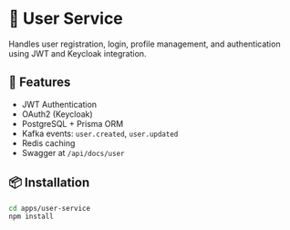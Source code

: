 # 👤 User Service

Handles user registration, login, profile management, and authentication using JWT and Keycloak integration.

## 🚀 Features

- JWT Authentication
- OAuth2 (Keycloak)
- PostgreSQL + Prisma ORM
- Kafka events: `user.created`, `user.updated`
- Redis caching
- Swagger at `/api/docs/user`

## 📦 Installation

```bash
cd apps/user-service
npm install
```
